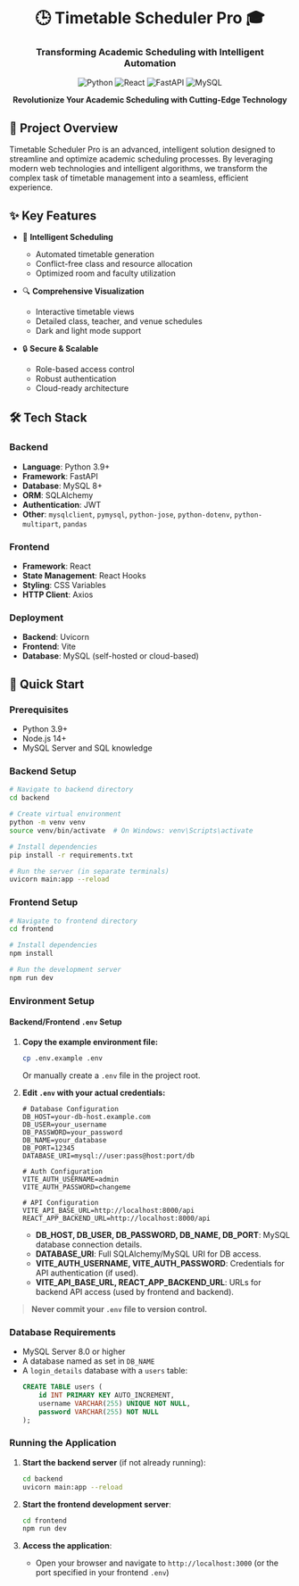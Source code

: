 <div align="center">
  
  # 🕒 Timetable Scheduler Pro 🎓

  ### Transforming Academic Scheduling with Intelligent Automation

  ![Python](https://img.shields.io/badge/Python-3.9+-blue?style=for-the-badge&logo=python)
  ![React](https://img.shields.io/badge/React-17+-61DAFB?style=for-the-badge&logo=react)
  ![FastAPI](https://img.shields.io/badge/FastAPI-0.68+-009688?style=for-the-badge&logo=fastapi)
  ![MySQL](https://img.shields.io/badge/MySQL-8+-4479A1?style=for-the-badge&logo=mysql)

  **Revolutionize Your Academic Scheduling with Cutting-Edge Technology**
</div>

## 🌟 Project Overview

Timetable Scheduler Pro is an advanced, intelligent solution designed to streamline and optimize academic scheduling processes. By leveraging modern web technologies and intelligent algorithms, we transform the complex task of timetable management into a seamless, efficient experience.

## ✨ Key Features

- 🚀 **Intelligent Scheduling**
  - Automated timetable generation
  - Conflict-free class and resource allocation
  - Optimized room and faculty utilization

- 🔍 **Comprehensive Visualization**
  - Interactive timetable views
  - Detailed class, teacher, and venue schedules
  - Dark and light mode support

- 🔒 **Secure & Scalable**
  - Role-based access control
  - Robust authentication
  - Cloud-ready architecture

## 🛠 Tech Stack

### Backend
- **Language**: Python 3.9+
- **Framework**: FastAPI
- **Database**: MySQL 8+
- **ORM**: SQLAlchemy
- **Authentication**: JWT
- **Other**: `mysqlclient`, `pymysql`, `python-jose`, `python-dotenv`, `python-multipart`, `pandas`

### Frontend
- **Framework**: React
- **State Management**: React Hooks
- **Styling**: CSS Variables
- **HTTP Client**: Axios

### Deployment
- **Backend**: Uvicorn
- **Frontend**: Vite
- **Database**: MySQL (self-hosted or cloud-based)

## 🚀 Quick Start

### Prerequisites
- Python 3.9+
- Node.js 14+
- MySQL Server and SQL knowledge

### Backend Setup
```bash
# Navigate to backend directory
cd backend

# Create virtual environment
python -m venv venv
source venv/bin/activate  # On Windows: venv\Scripts\activate

# Install dependencies
pip install -r requirements.txt

# Run the server (in separate terminals)
uvicorn main:app --reload
```

### Frontend Setup
```bash
# Navigate to frontend directory
cd frontend

# Install dependencies
npm install

# Run the development server
npm run dev
```

### Environment Setup

#### Backend/Frontend `.env` Setup

1. **Copy the example environment file:**
   ```bash
   cp .env.example .env
   ```
   Or manually create a `.env` file in the project root.

2. **Edit `.env` with your actual credentials:**
   ```env
   # Database Configuration
   DB_HOST=your-db-host.example.com
   DB_USER=your_username
   DB_PASSWORD=your_password
   DB_NAME=your_database
   DB_PORT=12345
   DATABASE_URI=mysql://user:pass@host:port/db

   # Auth Configuration
   VITE_AUTH_USERNAME=admin
   VITE_AUTH_PASSWORD=changeme

   # API Configuration
   VITE_API_BASE_URL=http://localhost:8000/api
   REACT_APP_BACKEND_URL=http://localhost:8000/api
   ```

   - **DB_HOST, DB_USER, DB_PASSWORD, DB_NAME, DB_PORT**: MySQL database connection details.
   - **DATABASE_URI**: Full SQLAlchemy/MySQL URI for DB access.
   - **VITE_AUTH_USERNAME, VITE_AUTH_PASSWORD**: Credentials for API authentication (if used).
   - **VITE_API_BASE_URL, REACT_APP_BACKEND_URL**: URLs for backend API access (used by frontend and backend).

> **Never commit your `.env` file to version control.**

### Database Requirements

- MySQL Server 8.0 or higher
- A database named as set in `DB_NAME`
- A `login_details` database with a `users` table:
  ```sql
  CREATE TABLE users (
      id INT PRIMARY KEY AUTO_INCREMENT,
      username VARCHAR(255) UNIQUE NOT NULL,
      password VARCHAR(255) NOT NULL
  );
  ```

### Running the Application

1. **Start the backend server** (if not already running):
   ```bash
   cd backend
   uvicorn main:app --reload
   ```

2. **Start the frontend development server**:
   ```bash
   cd frontend
   npm run dev
   ```

3. **Access the application**:
   - Open your browser and navigate to `http://localhost:3000` (or the port specified in your frontend `.env`)
